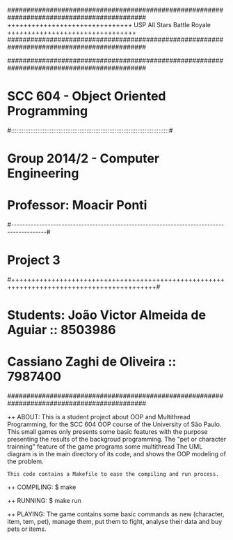 ############################################################################################
+++++++++++++++++++++++++++++++ USP All Stars Battle Royale ++++++++++++++++++++++++++++++++
############################################################################################

############################################################################################
#                           SCC 604 - Object Oriented Programming                          #
#::::::::::::::::::::::::::::::::::::::::::::::::::::::::::::::::::::::::::::::::::::::::::#
#                            Group 2014/2 - Computer Engineering                           #
#                                  Professor: Moacir Ponti                                 #
#------------------------------------------------------------------------------------------#
#                                         Project 3                                        #
#++++++++++++++++++++++++++++++++++++++++++++++++++++++++++++++++++++++++++++++++++++++++++#
#                    Students: João Victor Almeida de Aguiar :: 8503986                    #
#                           Cassiano Zaghi de Oliveira :: 7987400                          #
############################################################################################


++ ABOUT:
	This is a student project about OOP and Multithread Programming, for the SCC 604 OOP
course of the University of São Paulo. This small games only presents some basic features
with the purpose presenting the results of the backgroud programming.
	The "pet or character trainning" feature of the game programs some multithread 
	The UML diagram is in the main directory of its code, and shows the OOP modeling of
the problem.

	This code contains a Makefile to ease the compiling and run process.

++ COMPILING:
	$ make

++ RUNNING:
	$ make run

++ PLAYING:
	The game contains some basic commands as new (character, item, tem, pet), manage
them, put them to fight, analyse their data and buy pets or items. 
